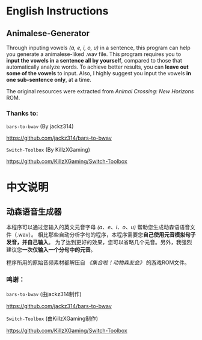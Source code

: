 # English Instructions
## Animalese-Generator
Through inputing vowels _(a, e, i, o, u)_ in a sentence, this program can help you generate a animalese-liked .wav file. 
This program requires you to **input the vowels in a sentence all by yourself**, compared to those that automatically analyze words. 
To achieve better results, you can **leave out some of the vowels** to input. Also, I highly suggest you input the vowels **in one sub-sentence only**, at a time. 

The original resources were extracted from _Animal Crossing: New Horizons_ ROM. 

### Thanks to: 
`bars-to-bwav` (By jackz314)

https://github.com/jackz314/bars-to-bwav

`Switch-Toolbox` (By KillzXGaming)

https://github.com/KillzXGaming/Switch-Toolbox

# 中文说明
## 动森语音生成器
本程序可以通过您输入的英文元音字母 _(a、e、i、o、u)_ 帮助您生成动森语语音文件（.wav）。
相比那些自动分析字句的程序，本程序需要您**自己使用元音模拟句子发音，并自己输入**。
为了达到更好的效果，您可以省略几个元音。另外，我强烈建议您**一次仅输入一个分句中的元音**。

程序所用的原始音频素材都解压自 _《集合啦！动物森友会》_ 的游戏ROM文件。

### 鸣谢：
`bars-to-bwav` (由jackz314制作)

https://github.com/jackz314/bars-to-bwav

`Switch-Toolbox` (由KillzXGaming制作)

https://github.com/KillzXGaming/Switch-Toolbox
